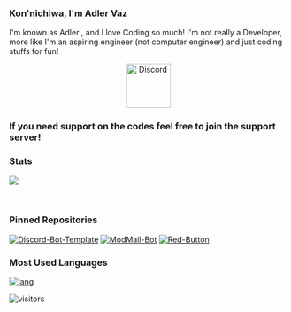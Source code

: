 ### Kon'nichiwa, I'm Adler Vaz

I'm known as Adler , and I love Coding so much!
I'm not really a Developer, more like I'm an aspiring engineer (not computer engineer) and just coding stuffs for fun!

<div align="center">
  <a href="https://discord.gg/aHUvymQ">
    <img src="https://user-images.githubusercontent.com/59381835/92191514-d649ad80-ee18-11ea-9bc4-e95c7a122a99.png" alt="Discord" width="80"/>
  </a>
</div>

### If you need support on the codes feel free to join the support server!
### Stats

<a href='https://github.com/AdlerVaz/'> <img src='https://github-readme-stats.vercel.app/api?username=AdlerVaz&count_private=true&show_icons=true&theme=nightowl'> </a>

<p></br></p>

### Pinned Repositories

[![Discord-Bot-Template](https://github-readme-stats.vercel.app/api/pin/?username=AdlerVaz&repo=Discord-Bot-Template&theme=nightowl)](https://github.com/AdlerVaz/Discord-Bot-Template)
[![ModMail-Bot](https://github-readme-stats.vercel.app/api/pin/?username=AdlerVaz&repo=ModMail-Bot&theme=nightowl)](https://github.com/AdlerVaz/ModMail-Bot)
[![Red-Button](https://github-readme-stats.vercel.app/api/pin/?username=AdlerVaz&repo=Red-Button&theme=nightowl)](https://github.com/AdlerVaz/Red-Button)
### Most Used Languages

[![lang](https://github-readme-stats.vercel.app/api/top-langs/?username=AdlerVaz&layout=compact&theme=nightowl)](https://github.com/AdlerVaz)

![visitors](https://visitor-badge.laobi.icu/badge?page_id=AdlerVaz)
